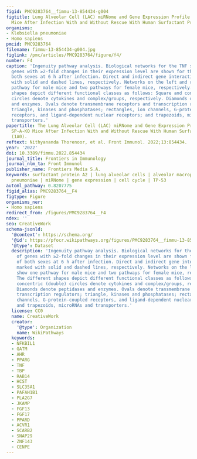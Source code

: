 ```yaml
---
figid: PMC9283764__fimmu-13-854434-g004
figtitle: Lung Alveolar Cell (LAC) miRNome and Gene Expression Profile of the SP-A-KO
  Mice After Infection With and Without Rescue With Human Surfactant Protein-A2 (1A0)
organisms:
- Klebsiella pneumoniae
- Homo sapiens
pmcid: PMC9283764
filename: fimmu-13-854434-g004.jpg
figlink: /pmc/articles/PMC9283764/figure/f4/
number: F4
caption: 'Ingenuity pathway analysis. Biological networks for the TNF signaling of
  genes with ≥2-fold changes in their expression level are shown for the KO LAC of
  both sexes at 6 h after infection. Direct and indirect gene interactions are marked
  with solid and dashed lines, respectively. Networks on the left and right show one
  pathway for male mice and two pathways for female mice, respectively. The different
  shapes depict different functional classes as follows: Square and concentric (double)
  circles denote cytokines and complex/groups, respectively. Diamonds denote peptidases
  and enzymes. Ovals denote transmembrane receptors and transcription regulators;
  triangle, kinases and phosphatases; rectangles, ion channels, G-protein-coupled
  receptors, and ligand-dependent nuclear receptors; and trapezoids, microRNAs and
  transporters.'
papertitle: The Lung Alveolar Cell (LAC) miRNome and Gene Expression Profile of the
  SP-A-KO Mice After Infection With and Without Rescue With Human Surfactant Protein-A2
  (1A0).
reftext: Nithyananda Thorenoor, et al. Front Immunol. 2022;13:854434.
year: '2022'
doi: 10.3389/fimmu.2022.854434
journal_title: Frontiers in Immunology
journal_nlm_ta: Front Immunol
publisher_name: Frontiers Media S.A.
keywords: surfactant protein A2 | lung alveolar cells | alveolar macrophages | Klebsiella
  pneumoniae | miRNome | gene expression | cell cycle | TP-53
automl_pathway: 0.8207775
figid_alias: PMC9283764__F4
figtype: Figure
organisms_ner:
- Homo sapiens
redirect_from: /figures/PMC9283764__F4
ndex: ''
seo: CreativeWork
schema-jsonld:
  '@context': https://schema.org/
  '@id': https://pfocr.wikipathways.org/figures/PMC9283764__fimmu-13-854434-g004.html
  '@type': Dataset
  description: 'Ingenuity pathway analysis. Biological networks for the TNF signaling
    of genes with ≥2-fold changes in their expression level are shown for the KO LAC
    of both sexes at 6 h after infection. Direct and indirect gene interactions are
    marked with solid and dashed lines, respectively. Networks on the left and right
    show one pathway for male mice and two pathways for female mice, respectively.
    The different shapes depict different functional classes as follows: Square and
    concentric (double) circles denote cytokines and complex/groups, respectively.
    Diamonds denote peptidases and enzymes. Ovals denote transmembrane receptors and
    transcription regulators; triangle, kinases and phosphatases; rectangles, ion
    channels, G-protein-coupled receptors, and ligand-dependent nuclear receptors;
    and trapezoids, microRNAs and transporters.'
  license: CC0
  name: CreativeWork
  creator:
    '@type': Organization
    name: WikiPathways
  keywords:
  - NFKBIL1
  - GATM
  - AHR
  - PPARG
  - TNF
  - TBP
  - RAB14
  - HCST
  - SLC35A1
  - PAFAH1B1
  - PLA2G7
  - JKAMP
  - FGF13
  - FGF17
  - PPARD
  - ACVR1
  - SCARB2
  - SNAP29
  - ZNF143
  - CENPE
---
```


